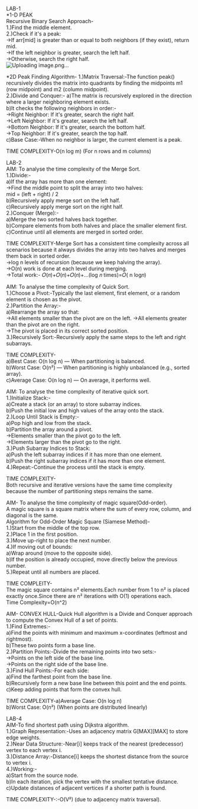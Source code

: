 LAB-1     
*1-D PEAK       
Recursive Binary Search Approach-    
1.)Find the middle element.       
2.)Check if it's a peak:         
->If arr[mid] is greater than or equal to both neighbors (if they exist), return mid.                
->If the left neighbor is greater, search the left half.                
->Otherwise, search the right half.                      
![Uploading image.png…]()  


*2D Peak Finding Algorithm-
1.)Matrix Traversal:-The function peak() recursively divides the matrix into quadrants by finding the midpoints m1 (row midpoint) and m2 (column midpoint).      
2.)Divide and Conquer:-
a)The matrix is recursively explored in the direction where a larger neighboring element exists.     
b)It checks the following neighbors in order:-        
->Right Neighbor: If it's greater, search the right half.       
->Left Neighbor: If it's greater, search the left half.        
->Bottom Neighbor: If it's greater, search the bottom half.         
->Top Neighbor: If it's greater, search the top half.           
c)Base Case:-When no neighbor is larger, the current element is a peak.         

TIME COMPLEXITY-O(n log m) (For n rows and m columns)



LAB-2       
AIM: To analyse the time complexity of the Merge Sort.                  
1.)Divide:-              
a)If the array has more than one element:            
->Find the middle point to split the array into two halves:             
mid = (left + right) / 2                
b)Recursively apply merge sort on the left half.                       
c)Recursively apply merge sort on the right half.                   
2.)Conquer (Merge):-         
a)Merge the two sorted halves back together.         
b)Compare elements from both halves and place the smaller element first.             
c)Continue until all elements are merged in sorted order.  

TIME COMPLEXITY-Merge Sort has a consistent time complexity across all scenarios because it always divides the array into two halves and merges them back in sorted order.     
->log n levels of recursion (because we keep halving the array).        
->O(n) work is done at each level during merging.       
->Total work:-
𝑂(𝑛)+𝑂(𝑛)+𝑂(𝑛)+…(log 𝑛 times)=𝑂( n log𝑛)      

AIM: To analyse the time complexity of Quick Sort.        
1.)Choose a Pivot:-Typically the last element, first element, or a random element is chosen as the pivot.          
2.)Partition the Array:-        
a)Rearrange the array so that:         
->All elements smaller than the pivot are on the left.
->All elements greater than the pivot are on the right.       
->The pivot is placed in its correct sorted position.            
3.)Recursively Sort:-Recursively apply the same steps to the left and right subarrays.        

TIME COMPLEXITY-       
a)Best Case: O(n log n) — When partitioning is balanced.         
b)Worst Case: O(n²) — When partitioning is highly unbalanced (e.g., sorted array).           
c)Average Case: O(n log n) — On average, it performs well.                           


AIM: To analyse the time complexity of iterative quick sort.     
1.)Initialize Stack:-    
a)Create a stack (or an array) to store subarray indices.        
b)Push the initial low and high values of the array onto the stack.           
2.)Loop Until Stack is Empty:-       
a)Pop high and low from the stack.      
b)Partition the array around a pivot.      
->Elements smaller than the pivot go to the left.      
->Elements larger than the pivot go to the right.          
3.)Push Subarray Indices to Stack:       
a)Push the left subarray indices if it has more than one element.           
b)Push the right subarray indices if it has more than one element.         
4.)Repeat:-Continue the process until the stack is empty.           

TIME COMPLEXITY-           
Both recursive and iterative versions have the same time complexity because the number of partitioning steps remains the same.       


AIM- To analyse the time complexity of magic square(Odd-order).      
A magic square is a square matrix where the sum of every row, column, and diagonal is the same.        
Algorithm for Odd-Order Magic Square (Siamese Method)-       
1.)Start from the middle of the top row.        
2.)Place 1 in the first position.         
3.)Move up-right to place the next number.               
4.)If moving out of bounds:                  
a)Wrap around (move to the opposite side).                
b)If the position is already occupied, move directly below the previous number.                   
5.)Repeat until all numbers are placed.                 
     
TIME COMPLEITY-         
The magic square contains n² elements.Each number from 1 to n² is placed exactly once.Since there are n² iterations with O(1) operations each.  
Time Complexity=O(n^2)        

AIM- CONVEX HULL-Quick Hull algorithm is a Divide and Conquer approach to compute the Convex Hull of a set of points.      
1.)Find Extremes:-      
a)Find the points with minimum and maximum x-coordinates (leftmost and rightmost).       
b)These two points form a base line.         
2.)Partition Points:-Divide the remaining points into two sets:-     
->Points on the left side of the base line.        
->Points on the right side of the base line.         
3.)Find Hull Points:-For each side:       
a)Find the farthest point from the base line.            
b)Recursively form a new base line between this point and the end points.                  
c)Keep adding points that form the convex hull.          

TIME COMPLEXITY-a)Average Case: O(n log n)      
b)Worst Case: O(n²) (When points are distributed linearly)      


LAB-4        
AIM-To find shortest path using Dijkstra algorithm.        
1.)Graph Representation:-Uses an adjacency matrix G[MAX][MAX] to store edge weights.      
2.)Near Data Structure:-Near[i] keeps track of the nearest (predecessor) vertex to each vertex i.       
3.)Distance Array:-Distance[i] keeps the shortest distance from the source to vertex i.         
4.)Working:-            
a)Start from the source node.            
b)In each iteration, pick the vertex with the smallest tentative distance.           
c)Update distances of adjacent vertices if a shorter path is found.          

TIME COMPLEXITY-:-O(V²) (due to adjacency matrix traversal).       



